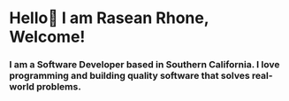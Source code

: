 # Hello👋 I am Rasean Rhone, Welcome! 

### I am a Software Developer based in Southern California. I love programming and building quality software that solves real-world problems.


